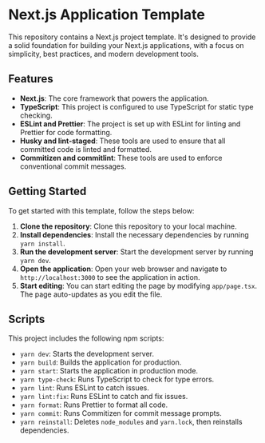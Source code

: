# Next.js Application Template

This repository contains a Next.js project template. It's designed to provide a solid foundation for building your Next.js applications, with a focus on simplicity, best practices, and modern development tools.

## Features

- **Next.js**: The core framework that powers the application.
- **TypeScript**: This project is configured to use TypeScript for static type checking.
- **ESLint and Prettier**: The project is set up with ESLint for linting and Prettier for code formatting.
- **Husky and lint-staged**: These tools are used to ensure that all committed code is linted and formatted.
- **Commitizen and commitlint**: These tools are used to enforce conventional commit messages.

## Getting Started

To get started with this template, follow the steps below:

1. **Clone the repository**: Clone this repository to your local machine.
2. **Install dependencies**: Install the necessary dependencies by running `yarn install`.
3. **Run the development server**: Start the development server by running `yarn dev`.
4. **Open the application**: Open your web browser and navigate to `http://localhost:3000` to see the application in action.
5. **Start editing**: You can start editing the page by modifying `app/page.tsx`. The page auto-updates as you edit the file.

## Scripts

This project includes the following npm scripts:

- `yarn dev`: Starts the development server.
- `yarn build`: Builds the application for production.
- `yarn start`: Starts the application in production mode.
- `yarn type-check`: Runs TypeScript to check for type errors.
- `yarn lint`: Runs ESLint to catch issues.
- `yarn lint:fix`: Runs ESLint to catch and fix issues.
- `yarn format`: Runs Prettier to format all code.
- `yarn commit`: Runs Commitizen for commit message prompts.
- `yarn reinstall`: Deletes `node_modules` and `yarn.lock`, then reinstalls dependencies.

